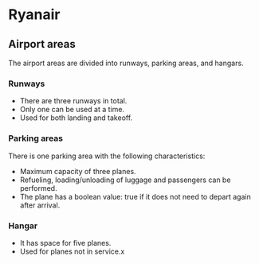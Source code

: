 # Ryanair

## Airport areas
The airport areas are divided into runways, parking areas, and hangars.

### Runways
- There are three runways in total.
- Only one can be used at a time.
- Used for both landing and takeoff.

### Parking areas
There is one parking area with the following characteristics:
- Maximum capacity of three planes.
- Refueling, loading/unloading of luggage and passengers can be performed.
- The plane has a boolean value: true if it does not need to depart again after arrival.

### Hangar
- It has space for five planes.
- Used for planes not in service.x